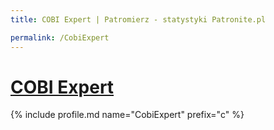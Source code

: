 ```yaml
---
title: COBI Expert | Patromierz - statystyki Patronite.pl

permalink: /CobiExpert
---
```


# [COBI Expert](https://patronite.pl/CobiExpert)

{% include profile.md name="CobiExpert" prefix="c" %}
